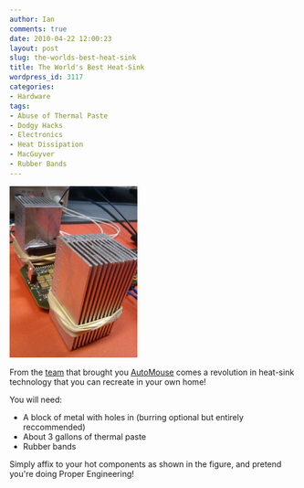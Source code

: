 ```yaml
---
author: Ian
comments: true
date: 2010-04-22 12:00:23
layout: post
slug: the-worlds-best-heat-sink
title: The World's Best Heat-Sink
wordpress_id: 3117
categories:
- Hardware
tags:
- Abuse of Thermal Paste
- Dodgy Hacks
- Electronics
- Heat Dissipation
- MacGuyver
- Rubber Bands
---
```


[![The World's Best Heat-Sink](/blog/2010/04/wpid-heatsink-224x300.jpg)](/blog/2010/04/wpid-heatsink.jpg)

From the [team](http://www.facebook.com/home.php?#!/profile.php?id=1427833424&ref=ts) that brought you [AutoMouse](/blog/behold-automouse-product-announce) comes a revolution in heat-sink technology that you can recreate in your own home!

You will need:

  * A block of metal with holes in (burring optional but entirely reccommended)
  * About 3 gallons of thermal paste
  * Rubber bands

Simply affix to your hot components as shown in the figure, and pretend you're doing Proper Engineering!
